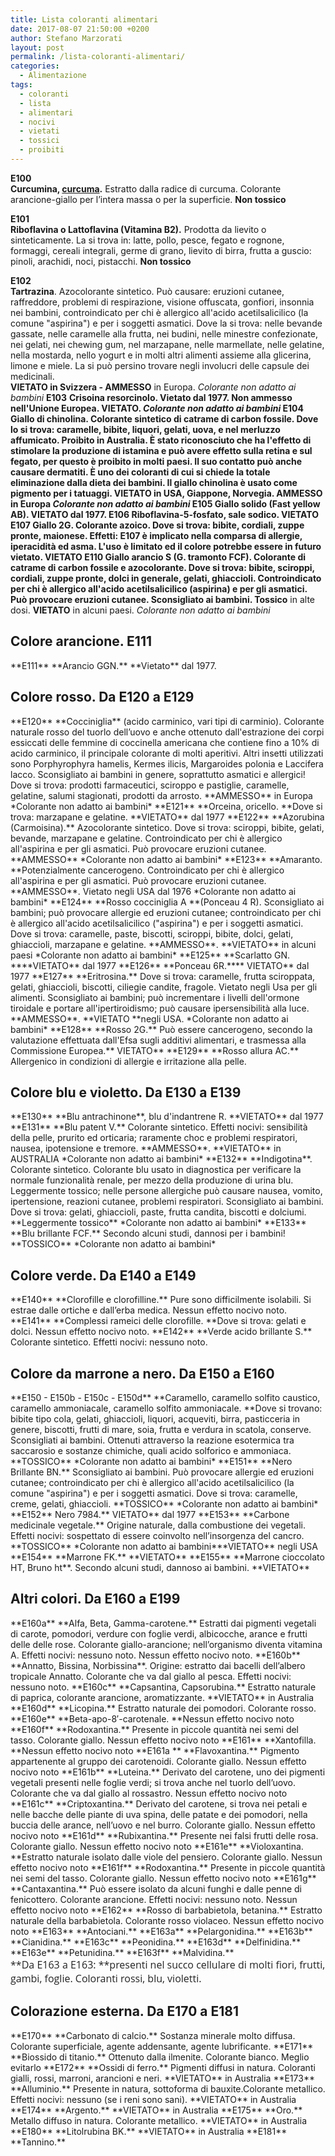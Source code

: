 ```yaml
---
title: Lista coloranti alimentari
date: 2017-08-07 21:50:00 +0200
author: Stefano Marzorati
layout: post
permalink: /lista-coloranti-alimentari/
categories:
  - Alimentazione
tags:
  - coloranti
  - lista
  - alimentari
  - nocivi
  - vietati
  - tossici
  - proibiti
---
```

**E100**   
**Curcumina, <a href="http://www.alimentipedia.it/curcuma.html" title="Curcuma">curcuma</a>.** Estratto dalla radice di curcuma. Colorante arancione-giallo per l’intera massa o per la superficie. **Non tossico**   

**E101**   
**Riboflavina o Lattoflavina (Vitamina B2).** Prodotta da lievito o sinteticamente. La si trova in: latte, pollo, pesce, fegato e rognone, formaggi, cereali integrali, germe di grano, lievito di birra, frutta a guscio: pinoli, arachidi, noci, pistacchi. **Non tossico**   

**E102**   
**Tartrazina**. Azocolorante sintetico. Può causare: eruzioni cutanee, raffreddore, problemi di respirazione, visione offuscata, gonfiori, insonnia nei bambini, controindicato per chi è allergico all'acido acetilsalicilico (la comune "aspirina") e per i soggetti asmatici. Dove la si trova: nelle bevande gassate, nelle caramelle alla frutta, nei budini, nelle minestre confezionate, nei gelati, nei chewing gum, nel marzapane, nelle marmellate, nelle gelatine, nella mostarda, nello yogurt e in molti altri alimenti assieme alla glicerina, limone e miele. La si può persino trovare negli involucri delle capsule dei medicinali.<br />**VIETATO in Svizzera - AMMESSO** in Europa. *Colorante non adatto ai bambini*
**E103**
**Crisoina resorcinolo. Vietato dal 1977. **Non ammesso nell'Unione Europea. **VIETATO**. *Colorante non adatto ai bambini*
**E104**
**Giallo di chinolina.** Colorante sintetico di catrame di carbon fossile. Dove lo si trova: caramelle, bibite, liquori, gelati, uova, e nel merluzzo affumicato. Proibito in Australia. È stato riconosciuto che ha l'effetto di stimolare la produzione di istamina e può avere effetto sulla retina e sul fegato, per questo è proibito in molti paesi. Il suo contatto può anche causare dermatiti. È uno dei coloranti di cui si chiede la totale eliminazione dalla dieta dei bambini. Il giallo chinolina è usato come pigmento per i tatuaggi. **VIETATO** in USA, Giappone, Norvegia. **AMMESSO** in Europa *Colorante non adatto ai bambini*
**E105**
**Giallo solido** (Fast yellow AB). **VIETATO** dal 1977.
**E106**
**Riboflavina-5-fosfato, sale sodico.** **VIETATO**
**E107**
**Giallo 2G.** Colorante azoico. Dove si trova: bibite, cordiali, zuppe pronte, maionese. Effetti: E107 è implicato nella comparsa di allergie, iperacidità ed asma. L'uso è limitato ed il colore potrebbe essere in futuro vietato. **VIETATO**
**E110**
**Giallo arancio S (G. tramonto FCF).** Colorante di catrame di carbon fossile e azocolorante. Dove si trova: bibite, sciroppi, cordiali, zuppe pronte, dolci in generale, gelati, ghiaccioli. Controindicato per chi è allergico all'acido acetilsalicilico (aspirina) e per gli asmatici. Può provocare eruzioni cutanee. Sconsigliato ai bambini.** Tossico** in alte dosi. **VIETATO** in alcuni paesi. *Colorante non adatto ai bambini*
<h2>Colore arancione. E111</h2>
**E111**
**Arancio GGN.** **Vietato** dal 1977.
<h2>Colore rosso. Da E120 a E129</h2>
**E120**
**Cocciniglia** (acido carminico, vari tipi di carminio). Colorante naturale rosso del tuorlo dell’uovo e anche ottenuto dall'estrazione dei corpi essiccati delle femmine di coccinella americana che contiene fino a 10% di acido carminico, il principale colorante di molti aperitivi. Altri insetti utilizzati sono Porphyrophyra hamelis, Kermes ilicis, Margaroides polonia e Laccifera lacco. Sconsigliato ai bambini in genere, soprattutto asmatici e allergici! Dove si trova: prodotti farmaceutici, sciroppo e pastiglie, caramelle, gelatine, salumi stagionati, prodotti da arrosto. **AMMESSO** in Europa *Colorante non adatto ai bambini*
**E121**
**Orceina, oricello. **Dove si trova: marzapane e gelatine. **VIETATO** dal 1977
**E122**
**Azorubina (Carmoisina).** Azocolorante sintetico. Dove si trova: sciroppi, bibite, gelati, bevande, marzapane e gelatine. Controindicato per chi è allergico all'aspirina e per gli asmatici. Può provocare eruzioni cutanee. **AMMESSO** *Colorante non adatto ai bambini*
**E123**
**Amaranto. **Potenzialmente cancerogeno. Controindicato per chi è allergico all'aspirina e per gli asmatici. Può provocare eruzioni cutanee. **AMMESSO**. Vietato negli USA dal 1976 *Colorante non adatto ai bambini*
**E124**
**Rosso cocciniglia A **(Ponceau 4 R). Sconsigliato ai bambini; può provocare allergie ed eruzioni cutanee; controindicato per chi è allergico all'acido acetilsalicilico ("aspirina") e per i soggetti asmatici. Dove si trova: caramelle, paste, biscotti, sciroppi, bibite, dolci, gelati, ghiaccioli, marzapane e gelatine. **AMMESSO**. **VIETATO** in alcuni paesi *Colorante non adatto ai bambini*
**E125**
**Scarlatto GN. ****VIETATO** dal 1977
**E126**
**Ponceau 6R.**** VIETATO** dal 1977
**E127**
**Eritrosina.** Dove si trova: caramelle, frutta sciroppata, gelati, ghiaccioli, biscotti, ciliegie candite, fragole. Vietato negli Usa per gli alimenti. Sconsigliato ai bambini; può incrementare i livelli dell'ormone tiroidale e portare all'ipertiroidismo; può causare ipersensibilità alla luce. **AMMESSO**. **VIETATO **negli USA. *Colorante non adatto ai bambini*
**E128**
**Rosso 2G.** Può essere cancerogeno, secondo la valutazione effettuata dall'Efsa sugli additivi alimentari, e trasmessa alla Commissione Europea.** VIETATO**
**E129**
**Rosso allura AC.** Allergenico in condizioni di allergie e irritazione alla pelle.
<h2>Colore blu e violetto. Da E130 a E139</h2>
**E130**
**Blu antrachinone**, blu d'indantrene R. **VIETATO** dal 1977
**E131**
**Blu patent V.** Colorante sintetico. Effetti nocivi: sensibilità della pelle, prurito ed orticaria; raramente choc e problemi respiratori, nausea, ipotensione e tremore. **AMMESSO**. **VIETATO** in AUSTRALIA *Colorante non adatto ai bambini*
**E132**
**Indigotina**. Colorante sintetico. Colorante blu usato in diagnostica per verificare la normale funzionalità renale, per mezzo della produzione di urina blu. Leggermente tossico; nelle persone allergiche può causare nausea, vomito, ipertensione, reazioni cutanee, problemi respiratori. Sconsigliato ai bambini. Dove si trova: gelati, ghiaccioli, paste, frutta candita, biscotti e dolciumi. **Leggermente tossico** *Colorante non adatto ai bambini*
**E133**
**Blu brillante FCF.** Secondo alcuni studi, dannosi per i bambini! **TOSSICO** *Colorante non adatto ai bambini*
<h2>Colore verde. Da E140 a E149</h2>
**E140**
**Clorofille e clorofilline.** Pure sono difficilmente isolabili. Si estrae dalle ortiche e dall’erba medica. Nessun effetto nocivo noto.
**E141**
**Complessi rameici delle clorofille. **Dove si trova: gelati e dolci. Nessun effetto nocivo noto.
**E142**
**Verde acido brillante S.** Colorante sintetico. Effetti nocivi: nessuno noto.
<h2>Colore da marrone a nero. Da E150 a E160</h2>
**E150 - E150b - E150c - E150d**
**Caramello, caramello solfito caustico, caramello ammoniacale, caramello solfito ammoniacale. **Dove si trovano: bibite tipo cola, gelati, ghiaccioli, liquori, acqueviti, birra, pasticceria in genere, biscotti, frutti di mare, soia, frutta e verdura in scatola, conserve. Sconsigliati ai bambini. Ottenuti attraverso la reazione esotermica tra saccarosio e sostanze chimiche, quali acido solforico e ammoniaca. **TOSSICO** *Colorante non adatto ai bambini*
**E151**
**Nero Brillante BN.** Sconsigliato ai bambini. Può provocare allergie ed eruzioni cutanee; controindicato per chi è allergico all'acido acetilsalicilico (la comune "aspirina") e per i soggetti asmatici. Dove si trova: caramelle, creme, gelati, ghiaccioli. **TOSSICO** *Colorante non adatto ai bambini*
**E152**
Nero 7984.** VIETATO** dal 1977
**E153**
**Carbone medicinale vegetale.** Origine naturale, dalla combustione dei vegetali. Effetti nocivi: sospettato di essere coinvolto nell’insorgenza del cancro.
**TOSSICO**  *Colorante non adatto ai bambini***VIETATO** negli USA
**E154**
**Marrone FK.** **VIETATO**
**E155**
**Marrone cioccolato HT, Bruno ht**. Secondo alcuni studi, dannoso ai bambini. **VIETATO**
<h2>Altri colori. Da E160 a E199</h2>
**E160a**
**Alfa, Beta, Gamma-carotene.** Estratti dai pigmenti vegetali di carote, pomodori, verdure con foglie verdi, albicocche, arance e frutti delle delle rose. Colorante giallo-arancione; nell’organismo diventa vitamina A. Effetti nocivi: nessuno noto. Nessun effetto nocivo noto.
**E160b**
**Annatto, Bissina, Norbissina**. Origine: estratto dai bacelli dell’albero tropicale Annatto. Colorante che va dal giallo al pesca. Effetti nocivi: nessuno noto.
**E160c**
**Capsantina, Capsorubina.** Estratto naturale di paprica, colorante arancione, aromatizzante. **VIETATO** in Australia
**E160d**
**Licopina.** Estratto naturale dei pomodori. Colorante rosso.
**E160e**
**Beta-apo-8′-carotenale. **Nessun effetto nocivo noto
**E160f**
**Rodoxantina.** Presente in piccole quantità nei semi del tasso. Colorante giallo. Nessun effetto nocivo noto
**E161**
**Xantofilla. **Nessun effetto nocivo noto
**E161a **
**Flavoxantina.** Pigmento appartenente al gruppo dei carotenoidi. Colorante giallo. Nessun effetto nocivo noto
**E161b**
**Luteina.** Derivato del carotene, uno dei pigmenti vegetali presenti nelle foglie verdi; si trova anche nel tuorlo dell’uovo. Colorante che va dal giallo al rossastro. Nessun effetto nocivo noto
**E161c**
**Criptoxantina.** Derivato del carotene, si trova nei petali e nelle bacche delle piante di uva spina, delle patate e dei pomodori, nella buccia delle arance, nell’uovo e nel burro. Colorante giallo. Nessun effetto nocivo noto
**E161d**
**Rubixantina.** Presente nei falsi frutti delle rosa. Colorante giallo. Nessun effetto nocivo noto
**E161e**
**Violoxantina. **Estratto naturale isolato dalle viole del pensiero. Colorante giallo. Nessun effetto nocivo noto
**E161f**
**Rodoxantina.** Presente in piccole quantità nei semi del tasso. Colorante giallo. Nessun effetto nocivo noto
**E161g**
**Cantaxantina.** Può essere isolato da alcuni funghi e dalle penne di fenicottero. Colorante arancione. Effetti nocivi: nessuno noto. Nessun effetto nocivo noto
**E162**
**Rosso di barbabietola, betanina.** Estratto naturale della barbabietola. Colorante rosso violaceo. Nessun effetto nocivo noto
**E163**
**Antociani.**
**E163a**
**Pelargonidina.**
**E163b**
**Cianidina.**
**E163c**
**Peonidina.**
**E163d**
**Delfinidina.**
**E163e**
**Petunidina.**
**E163f**
**Malvidina.**
<p style="box-sizing: border-box; margin: 0em 0px 0px; padding-top: 0em; padding-bottom: 0em; color: rgb(35, 35, 35); font-family: 'Open Sans',sans-serif; font-size: 16px; font-style: normal; font-variant: normal; font-weight: normal; letter-spacing: normal; line-height: normal; text-indent: 0px; text-transform: none; white-space: normal; word-spacing: 0px;">**Da E163 a E163: **presenti nel succo cellulare di molti fiori, frutti, gambi, foglie. Coloranti rossi, blu, violetti.
 
<h2>Colorazione esterna. Da E170 a E181</h2>
**E170**
**Carbonato di calcio.** Sostanza minerale molto diffusa. Colorante superficiale, agente addensante, agente lubrificante.
**E171**
**Biossido di titanio.** Ottenuto dalla ilmenite. Colorante bianco. Meglio evitarlo
**E172**
**Ossidi di ferro.** Pigmenti diffusi in natura. Coloranti gialli, rossi, marroni, arancioni e neri. **VIETATO** in Australia
**E173**
**Alluminio.** Presente in natura, sottoforma di bauxite.Colorante metallico. Effetti nocivi: nessuno (se i reni sono sani). **VIETATO** in Australia
**E174**
**Argento.** **VIETATO** in Australia
**E175**
**Oro.** Metallo diffuso in natura. Colorante metallico. **VIETATO** in Australia
**E180**
**Litolrubina BK.** **VIETATO** in Australia
**E181**
**Tannino.**